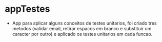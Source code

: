 # appTestes

* App para aplicar alguns conceitos de testes unitarios, foi criado tres metodos (validar email, retirar espacos em branco e substituir um caracter por outro) e aplicado os testes unitarios em cada funcao.
